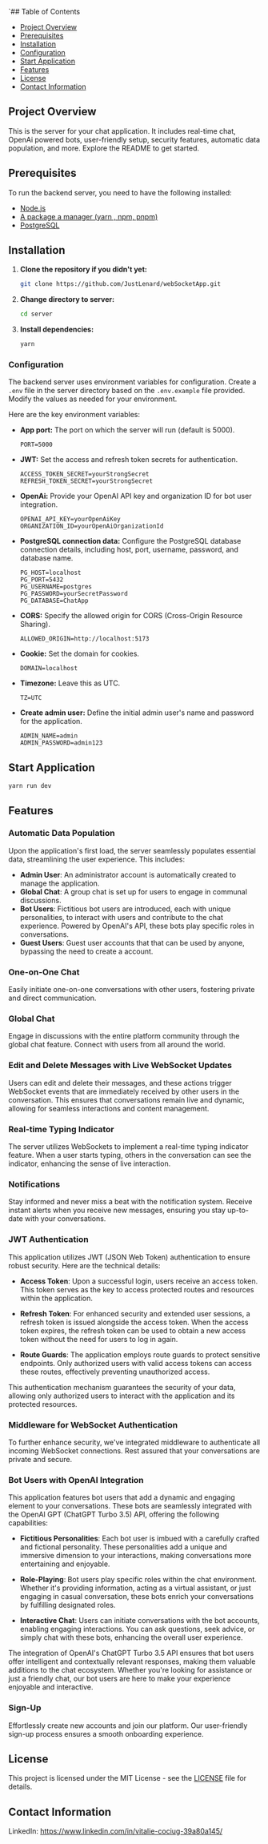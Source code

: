 `## Table of Contents

-   [Project Overview](#project-overview)
-   [Prerequisites](#prerequisites)
-   [Installation](#installation)
-   [Configuration](#configuration)
-   [Start Application](#start-application)
-   [Features](#features)
-   [License](#license)
-   [Contact Information](#contact-information)

## Project Overview

This is the server for your chat application. It includes real-time chat, OpenAi powered bots, user-friendly setup,
security features, automatic data population, and more. Explore the README to get started.

## Prerequisites

To run the backend server, you need to have the following installed:

-   [Node.js](https://nodejs.org/en)
-   [A package a manager (yarn , npm, pnpm)](https://yarnpkg.com/getting-started)
-   [PostgreSQL](https://www.postgresql.org/)

## Installation

1. **Clone the repository if you didn't yet:**

    ```bash
    git clone https://github.com/JustLenard/webSocketApp.git
    ```

2. **Change directory to server:**

    ```bash
    cd server
    ```

3. **Install dependencies:**

    ```bash
    yarn
    ```

### Configuration

The backend server uses environment variables for configuration. Create a `.env` file in the server directory based on
the `.env.example` file provided. Modify the values as needed for your environment.

Here are the key environment variables:

-   **App port:** The port on which the server will run (default is 5000).

    ```
    PORT=5000
    ```

-   **JWT:** Set the access and refresh token secrets for authentication.

    ```
    ACCESS_TOKEN_SECRET=yourStrongSecret
    REFRESH_TOKEN_SECRET=yourStrongSecret
    ```

-   **OpenAi:** Provide your OpenAI API key and organization ID for bot user integration.

    ```
    OPENAI_API_KEY=yourOpenAiKey
    ORGANIZATION_ID=yourOpenAiOrganizationId
    ```

-   **PostgreSQL connection data:** Configure the PostgreSQL database connection details, including host, port,
    username, password, and database name.

    ```
    PG_HOST=localhost
    PG_PORT=5432
    PG_USERNAME=postgres
    PG_PASSWORD=yourSecretPassword
    PG_DATABASE=ChatApp
    ```

-   **CORS:** Specify the allowed origin for CORS (Cross-Origin Resource Sharing).

    ```
    ALLOWED_ORIGIN=http://localhost:5173
    ```

-   **Cookie:** Set the domain for cookies.

    ```
    DOMAIN=localhost
    ```

-   **Timezone:** Leave this as UTC.

    ```
    TZ=UTC
    ```

-   **Create admin user:** Define the initial admin user's name and password for the application.
    ```
    ADMIN_NAME=admin
    ADMIN_PASSWORD=admin123
    ```

## Start Application

    yarn run dev

## Features

### Automatic Data Population

Upon the application's first load, the server seamlessly populates essential data, streamlining the user experience.
This includes:

-   **Admin User**: An administrator account is automatically created to manage the application.
-   **Global Chat**: A group chat is set up for users to engage in communal discussions.
-   **Bot Users**: Fictitious bot users are introduced, each with unique personalities, to interact with users and
    contribute to the chat experience. Powered by OpenAI's API, these bots play specific roles in conversations.
-   **Guest Users**: Guest user accounts that that can be used by anyone, bypassing the need to create a account.

### One-on-One Chat

Easily initiate one-on-one conversations with other users, fostering private and direct communication.

### Global Chat

Engage in discussions with the entire platform community through the global chat feature. Connect with users from all
around the world.

### Edit and Delete Messages with Live WebSocket Updates

Users can edit and delete their messages, and these actions trigger WebSocket events that are immediately received by
other users in the conversation. This ensures that conversations remain live and dynamic, allowing for seamless
interactions and content management.

### Real-time Typing Indicator

The server utilizes WebSockets to implement a real-time typing indicator feature. When a user starts typing, others in
the conversation can see the indicator, enhancing the sense of live interaction.

### Notifications

Stay informed and never miss a beat with the notification system. Receive instant alerts when you receive new messages,
ensuring you stay up-to-date with your conversations.

### JWT Authentication

This application utilizes JWT (JSON Web Token) authentication to ensure robust security. Here are the technical details:

-   **Access Token**: Upon a successful login, users receive an access token. This token serves as the key to access
    protected routes and resources within the application.

-   **Refresh Token**: For enhanced security and extended user sessions, a refresh token is issued alongside the access
    token. When the access token expires, the refresh token can be used to obtain a new access token without the need
    for users to log in again.

-   **Route Guards**: The application employs route guards to protect sensitive endpoints. Only authorized users with
    valid access tokens can access these routes, effectively preventing unauthorized access.

This authentication mechanism guarantees the security of your data, allowing only authorized users to interact with the
application and its protected resources.

### Middleware for WebSocket Authentication

To further enhance security, we've integrated middleware to authenticate all incoming WebSocket connections. Rest
assured that your conversations are private and secure.

### Bot Users with OpenAI Integration

This application features bot users that add a dynamic and engaging element to your conversations. These bots are
seamlessly integrated with the OpenAI GPT (ChatGPT Turbo 3.5) API, offering the following capabilities:

-   **Fictitious Personalities**: Each bot user is imbued with a carefully crafted and fictional personality. These
    personalities add a unique and immersive dimension to your interactions, making conversations more entertaining and
    enjoyable.

-   **Role-Playing**: Bot users play specific roles within the chat environment. Whether it's providing information,
    acting as a virtual assistant, or just engaging in casual conversation, these bots enrich your conversations by
    fulfilling designated roles.

-   **Interactive Chat**: Users can initiate conversations with the bot accounts, enabling engaging interactions. You
    can ask questions, seek advice, or simply chat with these bots, enhancing the overall user experience.

The integration of OpenAI's ChatGPT Turbo 3.5 API ensures that bot users offer intelligent and contextually relevant
responses, making them valuable additions to the chat ecosystem. Whether you're looking for assistance or just a
friendly chat, our bot users are here to make your experience enjoyable and interactive.

### Sign-Up

Effortlessly create new accounts and join our platform. Our user-friendly sign-up process ensures a smooth onboarding
experience.

## License

This project is licensed under the MIT License - see the [LICENSE](LICENSE) file for details.

## Contact Information

LinkedIn: https://www.linkedin.com/in/vitalie-cociug-39a80a145/
